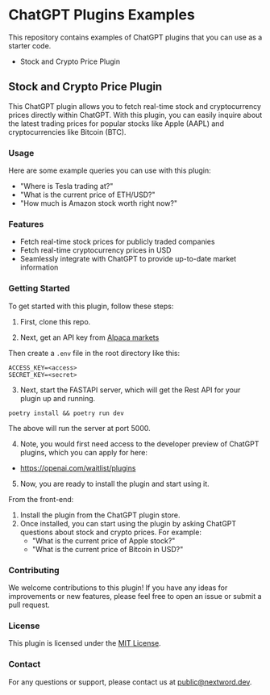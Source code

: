# ChatGPT Plugins Examples

This repository contains examples of ChatGPT plugins that you can use as a starter code. 

* Stock and Crypto Price Plugin

## Stock and Crypto Price Plugin
This ChatGPT plugin allows you to fetch real-time stock and cryptocurrency prices directly within ChatGPT. With this plugin, you can easily inquire about the latest trading prices for popular stocks like Apple (AAPL) and cryptocurrencies like Bitcoin (BTC).

### Usage

Here are some example queries you can use with this plugin:

- "Where is Tesla trading at?"
- "What is the current price of ETH/USD?"
- "How much is Amazon stock worth right now?"

### Features

- Fetch real-time stock prices for publicly traded companies
- Fetch real-time cryptocurrency prices in USD
- Seamlessly integrate with ChatGPT to provide up-to-date market information

### Getting Started

To get started with this plugin, follow these steps:
1. First, clone this repo.

2. Next, get an API key from [Alpaca markets](https://alpaca.markets/docs/api-references/market-data-api/) 

Then create a `.env` file in the root directory like this:
```
ACCESS_KEY=<access>
SECRET_KEY=<secret>
```

3. Next, start the FASTAPI server, which will get the Rest API for your plugin up and running. 
```
poetry install && poetry run dev 
```
The above will run the server at port 5000. 

4. Note, you would first need access to the developer preview of ChatGPT plugins, which you can apply for here:
* https://openai.com/waitlist/plugins 

5. Now, you are ready to install the plugin and start using it. 

From the front-end:
1. Install the plugin from the ChatGPT plugin store.
2. Once installed, you can start using the plugin by asking ChatGPT questions about stock and crypto prices. For example:
   - "What is the current price of Apple stock?"
   - "What is the current price of Bitcoin in USD?"

### Contributing

We welcome contributions to this plugin! If you have any ideas for improvements or new features, please feel free to open an issue or submit a pull request.

### License

This plugin is licensed under the [MIT License](LICENSE).

### Contact

For any questions or support, please contact us at [public@nextword.dev](mailto:public@nextword.dev).
